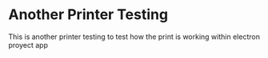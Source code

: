 # Another Printer Testing
This is another printer testing to test how the print is working within electron proyect app
